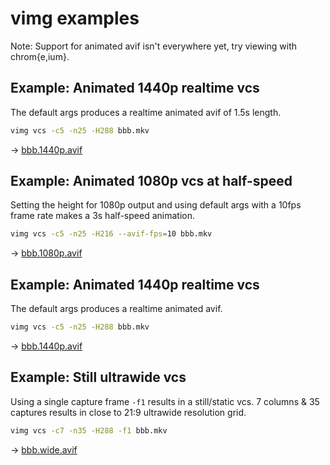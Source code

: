 # vimg examples
Note: Support for animated avif isn't everywhere yet, try viewing with chrom{e,ium}.

## Example: Animated 1440p realtime vcs
The default args produces a realtime animated avif of 1.5s length.

```sh
vimg vcs -c5 -n25 -H288 bbb.mkv
```

-> [bbb.1440p.avif](bbb.1440p.avif)

## Example: Animated 1080p vcs at half-speed
Setting the height for 1080p output and using default args with a 10fps 
frame rate makes a 3s half-speed animation.

```sh
vimg vcs -c5 -n25 -H216 --avif-fps=10 bbb.mkv
```
-> [bbb.1080p.avif](bbb.1080p.avif)

## Example: Animated 1440p realtime vcs
The default args produces a realtime animated avif.

```sh
vimg vcs -c5 -n25 -H288 bbb.mkv
```

-> [bbb.1440p.avif](bbb.1440p.avif)

## Example: Still ultrawide vcs
Using a single capture frame `-f1` results in a still/static vcs. 
7 columns & 35 captures results in close to 21:9 ultrawide resolution grid.

```sh
vimg vcs -c7 -n35 -H288 -f1 bbb.mkv
```

-> [bbb.wide.avif](bbb.wide.avif)
